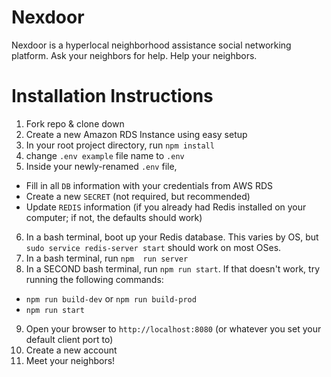 # Nexdoor
Nexdoor is a hyperlocal neighborhood assistance social networking platform. Ask your neighbors for help. Help your neighbors. 

# Installation Instructions
1. Fork repo & clone down
2. Create a new Amazon RDS Instance using easy setup
3. In your root project directory, run `npm install`
4. change `.env example` file name to `.env`
5. Inside your newly-renamed `.env` file, 
  * Fill in all `DB` information with your credentials from AWS RDS
  * Create a new `SECRET` (not required, but recommended)
  * Update `REDIS` information (if you already had Redis installed on your computer; if not, the defaults should work)
6. In a bash terminal, boot up your Redis database. This varies by OS, but `sudo service redis-server start` should work on most OSes.
7. In a bash terminal, run `npm  run server`
8. In a SECOND bash terminal, run `npm run start`. If that doesn't work, try running the following commands:
  * `npm run build-dev` or `npm run build-prod`
  * `npm run start`
9. Open your browser to `http://localhost:8080` (or whatever you set your default client port to)
10. Create a new account
11. Meet your neighbors!

